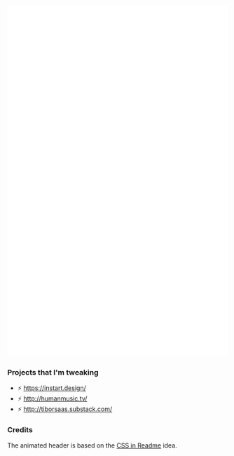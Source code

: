 <div align="center">
	<a href="https://tibor.szasz.hu">
		<img src="header.svg" width="800" height="800">
	</a>
</div>

### Projects that I'm tweaking

- ⚡ https://instart.design/
- ⚡ http://humanmusic.tv/
- ⚡ http://tiborsaas.substack.com/

### Credits

The animated header is based on the [CSS in Readme](https://github.com/sindresorhus/css-in-readme-like-wat) idea.